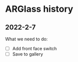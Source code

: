 # ARGlass history

## 2022-2-7
What we need to do:
- [ ] Add front face switch
- [ ] Save to gallery  
